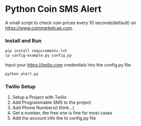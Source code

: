 # Python Coin SMS Alert

A small script to check coin prices every 10 seconds(default) on https://www.coinmarketcap.com.

### Install and Run

```bash
pip install requirements.txt
cp config-example.py config.py
```

Input your https://twilio.com credentials into the config.py file

``` bash
python alert.py
```

### Twilio Setup

1. Setup a Project with Twilio 
2. Add Programmable SMS to the project
3. Add Phone Numbers(I think...)
2. Get a number, the free one is fine for most cases
3. Add the account info the to config.py file
